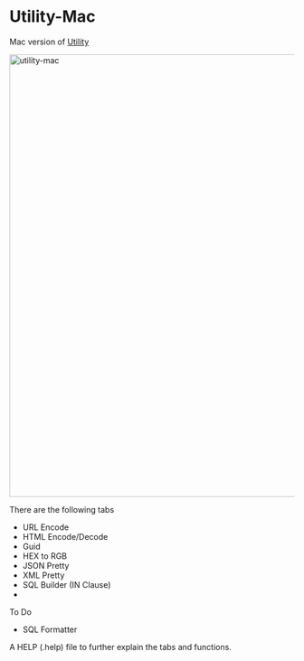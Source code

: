 # Utility-Mac

Mac version of [Utility](https://github.com/AlexHedley/Utility)

<img width="783" alt="utility-mac" src="https://cloud.githubusercontent.com/assets/1573469/9155173/d896c220-3ea6-11e5-8788-f3308c39f3c5.png">

There are the following tabs 
* URL Encode 
* HTML Encode/Decode
* Guid
* HEX to RGB 
* JSON Pretty
* XML Pretty
* SQL Builder (IN Clause)
* 
To Do
* SQL Formatter

A HELP (.help) file to further explain the tabs and functions.
